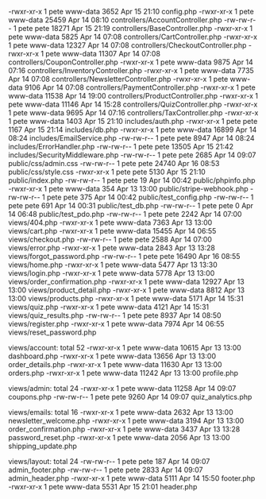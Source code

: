 -rwxr-xr-x 1 pete www-data  3652 Apr 15 21:10 config.php
-rwxr-xr-x 1 pete www-data 25459 Apr 14 08:10 controllers/AccountController.php
-rw-rw-r-- 1 pete pete     18271 Apr 15 21:19 controllers/BaseController.php
-rwxr-xr-x 1 pete www-data  5825 Apr 14 07:08 controllers/CartController.php
-rwxr-xr-x 1 pete www-data 12327 Apr 14 07:08 controllers/CheckoutController.php
-rwxr-xr-x 1 pete www-data 11307 Apr 14 07:08 controllers/CouponController.php
-rwxr-xr-x 1 pete www-data  9875 Apr 14 07:16 controllers/InventoryController.php
-rwxr-xr-x 1 pete www-data  7735 Apr 14 07:08 controllers/NewsletterController.php
-rwxr-xr-x 1 pete www-data  9106 Apr 14 07:08 controllers/PaymentController.php
-rwxr-xr-x 1 pete www-data 11538 Apr 14 19:00 controllers/ProductController.php
-rwxr-xr-x 1 pete www-data 11146 Apr 14 15:28 controllers/QuizController.php
-rwxr-xr-x 1 pete www-data  9695 Apr 14 07:16 controllers/TaxController.php
-rwxr-xr-x 1 pete www-data  1403 Apr 15 21:10 includes/auth.php
-rwxr-xr-x 1 pete pete      1167 Apr 15 21:14 includes/db.php
-rwxr-xr-x 1 pete www-data 16899 Apr 14 08:24 includes/EmailService.php
-rw-rw-r-- 1 pete pete      8947 Apr 14 08:24 includes/ErrorHandler.php
-rw-rw-r-- 1 pete pete     13505 Apr 15 21:42 includes/SecurityMiddleware.php
-rw-rw-r-- 1 pete pete      2685 Apr 14 09:07 public/css/admin.css
-rw-rw-r-- 1 pete pete     24740 Apr 16 08:53 public/css/style.css
-rwxr-xr-x 1 pete pete      5130 Apr 15 21:10 public/index.php
-rw-rw-r-- 1 pete pete        19 Apr 14 00:42 public/phpinfo.php
-rwxr-xr-x 1 pete www-data   354 Apr 13 13:00 public/stripe-webhook.php
-rw-rw-r-- 1 pete pete       375 Apr 14 00:42 public/test_config.php
-rw-rw-r-- 1 pete pete       691 Apr 14 00:31 public/test_db.php
-rw-rw-r-- 1 pete pete         0 Apr 14 06:48 public/test_pdo.php
-rw-rw-r-- 1 pete pete      2242 Apr 14 07:00 views/404.php
-rwxr-xr-x 1 pete www-data  7363 Apr 13 13:00 views/cart.php
-rwxr-xr-x 1 pete www-data 15455 Apr 14 06:55 views/checkout.php
-rw-rw-r-- 1 pete pete      2588 Apr 14 07:00 views/error.php
-rwxr-xr-x 1 pete www-data  2843 Apr 13 13:28 views/forgot_password.php
-rw-rw-r-- 1 pete pete     16490 Apr 16 08:55 views/home.php
-rwxr-xr-x 1 pete www-data  5477 Apr 13 13:30 views/login.php
-rwxr-xr-x 1 pete www-data  5778 Apr 13 13:00 views/order_confirmation.php
-rwxr-xr-x 1 pete www-data 12927 Apr 13 13:00 views/product_detail.php
-rwxr-xr-x 1 pete www-data  8812 Apr 13 13:00 views/products.php
-rwxr-xr-x 1 pete www-data  5171 Apr 14 15:31 views/quiz.php
-rwxr-xr-x 1 pete www-data  4121 Apr 14 15:31 views/quiz_results.php
-rw-rw-r-- 1 pete pete      8937 Apr 14 08:50 views/register.php
-rwxr-xr-x 1 pete www-data  7974 Apr 14 06:55 views/reset_password.php

views/account:
total 52
-rwxr-xr-x 1 pete www-data 10615 Apr 13 13:00 dashboard.php
-rwxr-xr-x 1 pete www-data 13656 Apr 13 13:00 order_details.php
-rwxr-xr-x 1 pete www-data 11630 Apr 13 13:00 orders.php
-rwxr-xr-x 1 pete www-data 11242 Apr 13 13:00 profile.php

views/admin:
total 24
-rwxr-xr-x 1 pete www-data 11258 Apr 14 09:07 coupons.php
-rw-rw-r-- 1 pete pete      9260 Apr 14 09:07 quiz_analytics.php

views/emails:
total 16
-rwxr-xr-x 1 pete www-data 2632 Apr 13 13:00 newsletter_welcome.php
-rwxr-xr-x 1 pete www-data 3194 Apr 13 13:00 order_confirmation.php
-rwxr-xr-x 1 pete www-data 3437 Apr 13 13:28 password_reset.php
-rwxr-xr-x 1 pete www-data 2056 Apr 13 13:00 shipping_update.php

views/layout:
total 24
-rw-rw-r-- 1 pete pete      187 Apr 14 09:07 admin_footer.php
-rw-rw-r-- 1 pete pete     2833 Apr 14 09:07 admin_header.php
-rwxr-xr-x 1 pete www-data 5111 Apr 14 15:50 footer.php
-rwxr-xr-x 1 pete www-data 5531 Apr 15 21:01 header.php
